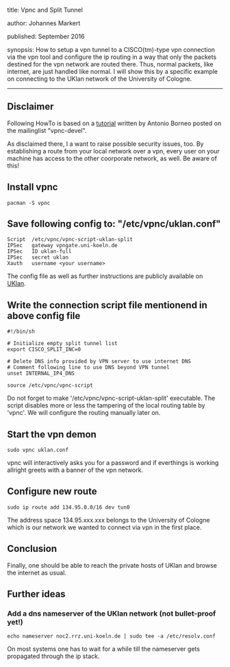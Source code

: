 title: Vpnc and Split Tunnel

author: Johannes Markert

published: September 2016

synopsis:
    How to setup a vpn tunnel to a CISCO(tm)-type vpn connection via the vpn tool
    and configure the ip routing in a way that only the packets destined for the
    vpn network are routed there. Thus, normal packets, like internet, are just
    handled like normal. I will show this by a specific example on connecting to
    the UKlan network of the University of Cologne.

---

Disclaimer
----------

Following HowTo is based on a [tutorial][tut] written by Antonio Borneo posted on
the mailinglist "vpnc-devel".

As disclaimed there, I a want to raise possible security issues, too. By
establishing a route from your local network over a vpn, every user on your
machine has access to the other coorporate network, as well. Be aware of this!

Install vpnc
------------

	pacman -S vpnc

Save following config to: "/etc/vpnc/uklan.conf"
-------------------------------------------------

    Script	/etc/vpnc/vpnc-script-uklan-split
    IPSec	gateway vpngate.uni-koeln.de 
    IPSec	ID uklan-full
    IPSec	secret uklan
    Xauth	username <your username>

The config file as well as further instructions are publicly available on
[UKlan][uklan].

Write the connection script file mentionend in above config file
-----------------------------------------------------------------

    #!/bin/sh
    
    # Initialize empty split tunnel list
    export CISCO_SPLIT_INC=0
    
    # Delete DNS info provided by VPN server to use internet DNS
    # Comment following line to use DNS beyond VPN tunnel
    unset INTERNAL_IP4_DNS
    
    source /etc/vpnc/vpnc-script

Do not forget to make '/etc/vpnc/vpnc-script-uklan-split' executable. The script
disables more or less the tampering of the local routing table by 'vpnc'. We
will configure the routing manually later on.

Start the vpn demon
--------------------

    sudo vpnc uklan.conf

vpnc will interactively asks you for a password and if everthings is working
allright greets with a banner of the vpn network.

Configure new route
--------------------

    sudo ip route add 134.95.0.0/16 dev tun0

The address space 134.95.xxx.xxx belongs to the University of Cologne which is
our network we wanted to connect via vpn in the first place.

Conclusion
----------

Finally, one should be able to reach the private hosts of UKlan and browse the
internet as usual.

Further ideas
-------------

### Add a dns nameserver of the UKlan network (not bullet-proof yet!)

    echo nameserver noc2.rrz.uni-koeln.de | sudo tee -a /etc/resolv.conf

On most systems one has to wait for a while till the nameserver gets propagated
through the ip stack.


[tut]: http://lists.unix-ag.uni-kl.de/pipermail/vpnc-devel/2009-February/002990.html
[uklan]: https://rrzk.uni-koeln.de/linux-vpnc.html?&L=1
